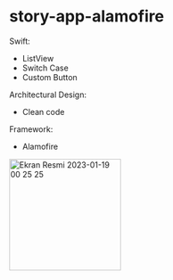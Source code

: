 # story-app-alamofire


Swift:
- ListView
- Switch Case
- Custom Button


Architectural Design:
- Clean code

Framework:
- Alamofire



<img width="200" alt="Ekran Resmi 2023-01-19 00 25 25" src="https://user-images.githubusercontent.com/29226552/213298291-9aa6c0b8-f774-4aa0-8831-b868c4bca2d3.png">
